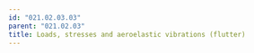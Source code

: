 ```yaml
---
id: "021.02.03.03"
parent: "021.02.03"
title: Loads, stresses and aeroelastic vibrations (flutter)
---
```


